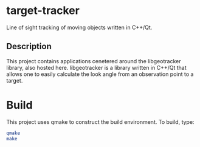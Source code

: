 # target-tracker
Line of sight tracking of moving objects written in C++/Qt.

## Description
This project contains applications cenetered around the libgeotracker library, also hosted here.  libgeotracker is a library written in C++/Qt that allows one to easily calculate the look angle from an observation point to a target.

# Build
This project uses qmake to construct the build environment. To build, type:
```bash
qmake
make
```
